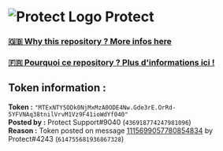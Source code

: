 # ![Protect Logo](https://i.imgur.com/5ovpCPg.png) Protect

### [🇬🇧 Why this repository ? More infos here](https://github.com/protect-github-bot/token-reset/blob/main/README.md)

### [🇫🇷 Pourquoi ce repository ? Plus d'informations ici !](https://github.com/protect-github-bot/token-reset/blob/main/FR_README.md)

## Token information :
**Token :** `"MTExNTY5ODk0NjMxMzA0ODE4Nw.Gde3rE.OrRd-5YFVNAq38tnilVrvM1Vz9F41ioWdYf040"`\
**Posted by :** Protect Support#9040 (`436918774247981096`)\
**Reason :** Token posted on message [1115699057780854834](https://discord.com/channels/835179952500113459/881108454226399292/1115699057780854834) by Protect#4243 (`614755681936867328`)